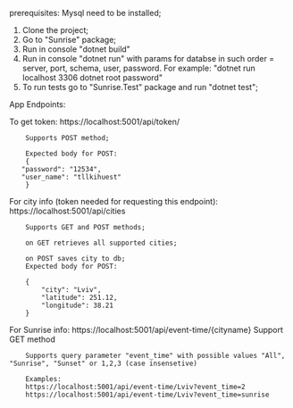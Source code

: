 prerequisites:
Mysql need to be installed;

1. Clone the project;
2. Go to "Sunrise" package;
3. Run in console "dotnet build"
4. Run in console "dotnet run" with params for databse in such order = server, port, schema, user, password. 
        For example: "dotnet run localhost 3306 dotnet root password"
5. To run tests go to "Sunrise.Test" package and run "dotnet test";

App Endpoints:

To get token:
        https://localhost:5001/api/token/

        Supports POST method;

        Expected body for POST:
        {
	   "password": "12534",
	   "user_name": "tllkihuest"
        }

For city info (token needed for requesting this endpoint):
        https://localhost:5001/api/cities

        Supports GET and POST methods;

        on GET retrieves all supported cities;

        on POST saves city to db;
        Expected body for POST:

        {
            "city": "Lviv",
            "latitude": 251.12,
            "longitude": 38.21
        }

For Sunrise info:
        https://localhost:5001/api/event-time/{cityname}
        Support GET method

        Supports query parameter "event_time" with possible values "All", "Sunrise", "Sunset" or 1,2,3 (case insensetive)
        
        Examples:
        https://localhost:5001/api/event-time/Lviv?event_time=2
        https://localhost:5001/api/event-time/Lviv?event_time=sunrise